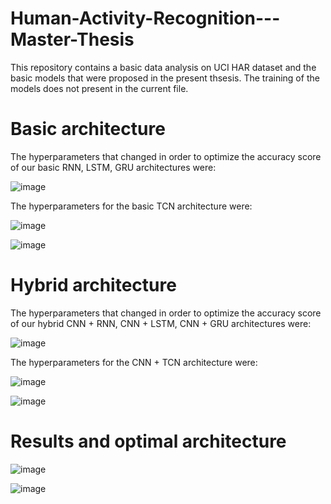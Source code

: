# Human-Activity-Recognition---Master-Thesis

This repository contains a basic data analysis on UCI HAR dataset and the basic models that were proposed in the present thsesis. The training of the models does not present in the current file.

# Basic architecture
The hyperparameters that changed in order to optimize the accuracy score of our basic RNN, LSTM, GRU architectures were:

![image](https://user-images.githubusercontent.com/57719100/148091070-3992d3ec-d91b-46ec-a749-cd3530f9f5c7.png)

The hyperparameters for the basic TCN architecture were:

![image](https://user-images.githubusercontent.com/57719100/148090488-2f5164fb-44fc-4e79-93fb-0bc87178ae39.png)

![image](https://user-images.githubusercontent.com/57719100/148090541-e3e8148e-7a35-4aed-a827-a98a16c722bd.png)

# Hybrid architecture
The hyperparameters that changed in order to optimize the accuracy score of our hybrid CNN + RNN, CNN + LSTM, CNN + GRU architectures were:

![image](https://user-images.githubusercontent.com/57719100/148091205-f4c4f35e-9d21-42ff-9221-db66d0195cf4.png)

The hyperparameters for the CNN + TCN architecture were:

![image](https://user-images.githubusercontent.com/57719100/148091404-ab3bfc0c-dba3-481c-bb14-2185d43bd228.png)

![image](https://user-images.githubusercontent.com/57719100/148091429-ba6f7769-b402-48d0-888f-bb77974f6d5d.png)

# Results and optimal architecture

![image](https://user-images.githubusercontent.com/57719100/148091574-688645e7-856f-4a57-9776-2f11d92eac72.png)

![image](https://user-images.githubusercontent.com/57719100/148092007-831c7e0c-d232-43b7-9b77-616888ad94c8.png)





